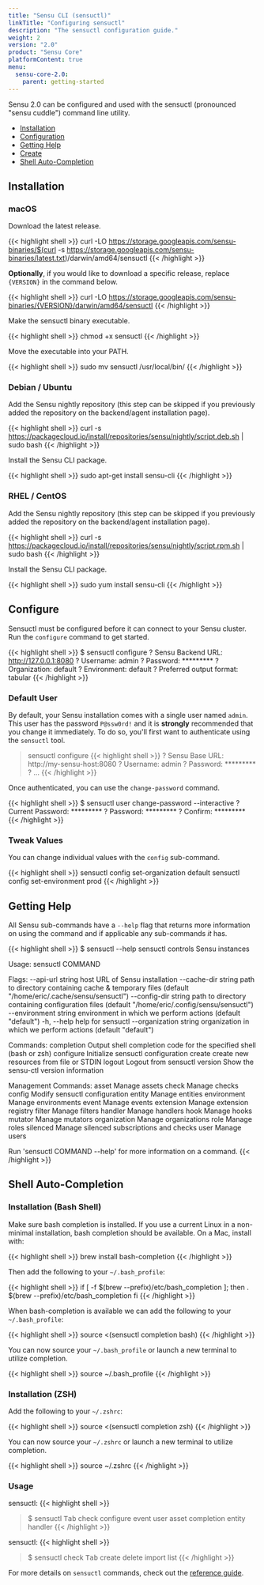 ```yaml
---
title: "Sensu CLI (sensuctl)"
linkTitle: "Configuring sensuctl"
description: "The sensuctl configuration guide."
weight: 2
version: "2.0"
product: "Sensu Core"
platformContent: true
menu:
  sensu-core-2.0:
    parent: getting-started
---
```


Sensu 2.0 can be configured and used with the sensuctl (pronounced "sensu cuddle") command line utility.

- [Installation](#installation)
- [Configuration](#configure)
- [Getting Help](#getting-help)
- [Create](#create)
- [Shell Auto-Completion](#shell-auto-completion)

## Installation

### macOS

Download the latest release.

{{< highlight shell >}}
curl -LO https://storage.googleapis.com/sensu-binaries/$(curl -s https://storage.googleapis.com/sensu-binaries/latest.txt)/darwin/amd64/sensuctl
{{< /highlight >}}

**Optionally**, if you would like to download a specific release, replace
`{VERSION}` in the command below.

{{< highlight shell >}}
curl -LO https://storage.googleapis.com/sensu-binaries/{VERSION}/darwin/amd64/sensuctl
{{< /highlight >}}

Make the sensuctl binary executable.

{{< highlight shell >}}
chmod +x sensuctl
{{< /highlight >}}

Move the executable into your PATH.

{{< highlight shell >}}
sudo mv sensuctl /usr/local/bin/
{{< /highlight >}}

### Debian / Ubuntu

Add the Sensu nightly repository (this step can be skipped if you previously added the repository
on the backend/agent installation page).

{{< highlight shell >}}
curl -s https://packagecloud.io/install/repositories/sensu/nightly/script.deb.sh | sudo bash
{{< /highlight >}}

Install the Sensu CLI package.

{{< highlight shell >}}
sudo apt-get install sensu-cli
{{< /highlight >}}

### RHEL / CentOS

Add the Sensu nightly repository (this step can be skipped if you previously added the repository
on the backend/agent installation page).

{{< highlight shell >}}
curl -s https://packagecloud.io/install/repositories/sensu/nightly/script.rpm.sh | sudo bash
{{< /highlight >}}

Install the Sensu CLI package.

{{< highlight shell >}}
sudo yum install sensu-cli
{{< /highlight >}}


## Configure

Sensuctl must be configured before it can connect to your Sensu cluster. Run the
`configure` command to get started.

{{< highlight shell >}}
$ sensuctl configure
? Sensu Backend URL: http://127.0.0.1:8080
? Username: admin
? Password: *********
? Organization: default
? Environment: default
? Preferred output format: tabular
{{< /highlight >}}

### Default User

By default, your Sensu installation comes with a single user named `admin`. This
user has the password `P@ssw0rd!` and it is **strongly** recommended that you
change it immediately. To do so, you'll first want to authenticate using the
`sensuctl` tool.

> sensuctl configure
{{< highlight shell >}}
? Sensu Base URL: http://my-sensu-host:8080
? Username: admin
? Password:  *********
? ...
{{< /highlight >}}

Once authenticated, you can use the `change-password` command.

{{< highlight shell >}}
$ sensuctl user change-password --interactive
? Current Password:  *********
? Password:          *********
? Confirm:           *********
{{< /highlight >}}

### Tweak Values

You can change individual values with the `config` sub-command.

{{< highlight shell >}}
sensuctl config set-organization default
sensuctl config set-environment prod
{{< /highlight >}}

## Getting Help

All Sensu sub-commands have a `--help` flag that returns more information on
using the command and if applicable any sub-commands _it_ has.

{{< highlight shell >}}
$ sensuctl --help
sensuctl controls Sensu instances

Usage:	sensuctl COMMAND

Flags:
      --api-url string        host URL of Sensu installation
      --cache-dir string      path to directory containing cache & temporary files (default "/home/eric/.cache/sensu/sensuctl")
      --config-dir string     path to directory containing configuration files (default "/home/eric/.config/sensu/sensuctl")
      --environment string    environment in which we perform actions (default "default")
  -h, --help                  help for sensuctl
      --organization string   organization in which we perform actions (default "default")

Commands:
  completion   Output shell completion code for the specified shell (bash or zsh)
  configure    Initialize sensuctl configuration
  create       create new resources from file or STDIN
  logout       Logout from sensuctl
  version      Show the sensu-ctl version information

Management Commands:
  asset        Manage assets
  check        Manage checks
  config       Modify sensuctl configuration
  entity       Manage entities
  environment  Manage environments
  event        Manage events
  extension    Manage extension registry
  filter       Manage filters
  handler      Manage handlers
  hook         Manage hooks
  mutator      Manage mutators
  organization Manage organizations
  role         Manage roles
  silenced     Manage silenced subscriptions and checks
  user         Manage users

Run 'sensuctl COMMAND --help' for more information on a command.
{{< /highlight >}}

## Shell Auto-Completion

### Installation (Bash Shell)

Make sure bash completion is installed. If you use a current Linux
in a non-minimal installation, bash completion should be available.
On a Mac, install with:

{{< highlight shell >}}
brew install bash-completion
{{< /highlight >}}

Then add the following to your `~/.bash_profile`:

{{< highlight shell >}}
if [ -f $(brew --prefix)/etc/bash_completion ]; then
. $(brew --prefix)/etc/bash_completion
fi
{{< /highlight >}}

When bash-completion is available we can add the following to your `~/.bash_profile`:

{{< highlight shell >}}
source <(sensuctl completion bash)
{{< /highlight >}}

You can now source your `~/.bash_profile` or launch a new terminal to utilize completion.

{{< highlight shell >}}
source ~/.bash_profile
{{< /highlight >}}

### Installation (ZSH)

Add the following to your `~/.zshrc`:

{{< highlight shell >}}
source <(sensuctl completion zsh)
{{< /highlight >}}

You can now source your `~/.zshrc` or launch a new terminal to utilize completion.

{{< highlight shell >}}
source ~/.zshrc
{{< /highlight >}}

### Usage

sensuctl:
{{< highlight shell >}}
> $ sensuctl <kbd>Tab</kbd>
check       configure   event       user
asset       completion  entity      handler
{{< /highlight >}}

sensuctl:
{{< highlight shell >}}
> $ sensuctl check <kbd>Tab</kbd>
create  delete  import  list
{{< /highlight >}}

For more details on `sensuctl` commands, check out the [reference guide][1].

[1]: ../../reference/sensuctl
[2]: #supported-types
